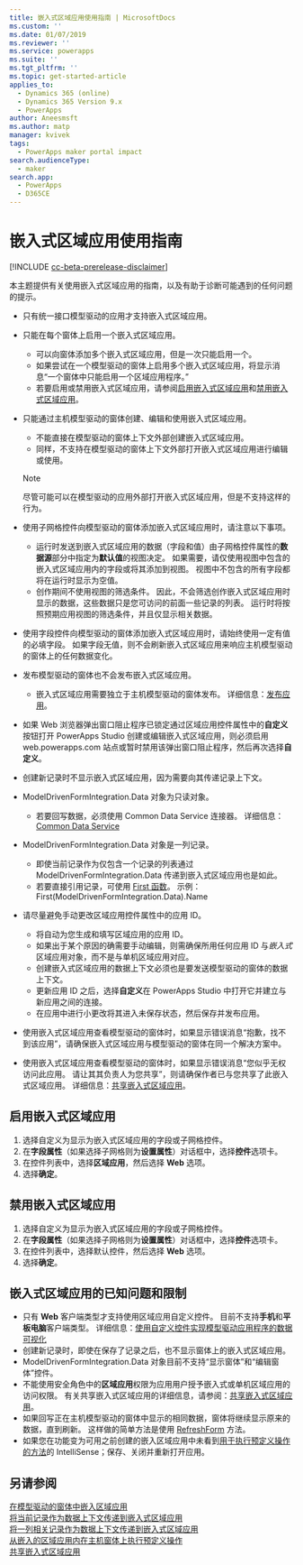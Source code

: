 ```yaml
---
title: 嵌入式区域应用使用指南 | MicrosoftDocs
ms.custom: ''
ms.date: 01/07/2019
ms.reviewer: ''
ms.service: powerapps
ms.suite: ''
ms.tgt_pltfrm: ''
ms.topic: get-started-article
applies_to:
  - Dynamics 365 (online)
  - Dynamics 365 Version 9.x
  - PowerApps
author: Aneesmsft
ms.author: matp
manager: kvivek
tags:
  - PowerApps maker portal impact
search.audienceType:
  - maker
search.app:
  - PowerApps
  - D365CE
---
```


# <a name="guidelines-on-working-with-embedded-canvas-apps"></a>嵌入式区域应用使用指南
[!INCLUDE [cc-beta-prerelease-disclaimer](../../includes/cc-beta-prerelease-disclaimer.md)]

本主题提供有关使用嵌入式区域应用的指南，以及有助于诊断可能遇到的任何问题的提示。

-   只有统一接口模型驱动的应用才支持嵌入式区域应用。
-   只能在每个窗体上启用一个嵌入式区域应用。 
     - 可以向窗体添加多个嵌入式区域应用，但是一次只能启用一个。
     - 如果尝试在一个模型驱动的窗体上启用多个嵌入式区域应用，将显示消息“一个窗体中只能启用一个区域应用程序。”
     - 若要启用或禁用嵌入式区域应用，请参阅[启用嵌入式区域应用](#enable-an-embedded-canvas-app)和[禁用嵌入式区域应用](#disable-an-embedded-canvas-app)。
-   只能通过主机模型驱动的窗体创建、编辑和使用嵌入式区域应用。
     - 不能直接在模型驱动的窗体上下文外部创建嵌入式区域应用。
     - 同样，不支持在模型驱动的窗体上下文外部打开嵌入式区域应用进行编辑或使用。

     > [!NOTE]
     > 尽管可能可以在模型驱动的应用外部打开嵌入式区域应用，但是不支持这样的行为。

-   使用子网格控件向模型驱动的窗体添加嵌入式区域应用时，请注意以下事项。
     - 运行时发送到嵌入式区域应用的数据（字段和值）由子网格控件属性的**数据源**部分中指定为**默认值**的视图决定。 如果需要，请仅使用视图中包含的嵌入式区域应用内的字段或将其添加到视图。 视图中不包含的所有字段都将在运行时显示为空值。 
     - 创作期间不使用视图的筛选条件。 因此，不会筛选创作嵌入式区域应用时显示的数据，这些数据只是您可访问的前面一些记录的列表。 运行时将按照预期应用视图的筛选条件，并且仅显示相关数据。
-   使用字段控件向模型驱动的窗体添加嵌入式区域应用时，请始终使用一定有值的必填字段。 如果字段无值，则不会刷新嵌入式区域应用来响应主机模型驱动的窗体上的任何数据变化。
-   发布模型驱动的窗体也不会发布嵌入式区域应用。
     - 嵌入式区域应用需要独立于主机模型驱动的窗体发布。 详细信息：[发布应用](../canvas-apps/save-publish-app.md#publish-an-app)。
-   如果 Web 浏览器弹出窗口阻止程序已锁定通过区域应用控件属性中的**自定义**按钮打开 PowerApps Studio 创建或编辑嵌入式区域应用，则必须启用 web.powerapps.com 站点或暂时禁用该弹出窗口阻止程序，然后再次选择**自定义**。
-   创建新记录时不显示嵌入式区域应用，因为需要向其传递记录上下文。
-   ModelDrivenFormIntegration.Data 对象为只读对象。 
     - 若要回写数据，必须使用 Common Data Service 连接器。 详细信息：[Common Data Service](/connectors/commondataservice/)
-   ModelDrivenFormIntegration.Data 对象是一列记录。 
     - 即使当前记录作为仅包含一个记录的列表通过 ModelDrivenFormIntegration.Data 传递到嵌入式区域应用也是如此。
     - 若要直接引用记录，可使用 [First 函数](../canvas-apps/functions/function-first-last.md)。 示例：First(ModelDrivenFormIntegration.Data).Name
-   请尽量避免手动更改区域应用控件属性中的应用 ID。
     - 将自动为您生成和填写区域应用的应用 ID。 
     - 如果出于某个原因的确需要手动编辑，则需确保所用任何应用 ID 与*嵌入式*区域应用对象，而不是与单机区域应用对应。 
     - 创建嵌入式区域应用的数据上下文必须也是要发送模型驱动的窗体的数据上下文。
     - 更新应用 ID 之后，选择**自定义**在 PowerApps Studio 中打开它并建立与新应用之间的连接。
     - 在应用中进行小更改将其进入未保存状态，然后保存并发布应用。
- 使用嵌入式区域应用查看模型驱动的窗体时，如果显示错误消息“抱歉，找不到该应用”，请确保嵌入式区域应用与模型驱动的窗体在同一个解决方案中。
- 使用嵌入式区域应用查看模型驱动的窗体时，如果显示错误消息“您似乎无权访问此应用。 请让其其负责人为您共享”，则请确保作者已与您共享了此嵌入式区域应用。 详细信息：[共享嵌入式区域应用](share-embedded-canvas-app.md)。

## <a name="enable-an-embedded-canvas-app"></a>启用嵌入式区域应用
1. 选择自定义为显示为嵌入式区域应用的字段或子网格控件。
2. 在**字段属性**（如果选择子网格则为**设置属性**）对话框中，选择**控件**选项卡。
3. 在控件列表中，选择**区域应用**，然后选择 **Web** 选项。
4. 选择**确定**。

## <a name="disable-an-embedded-canvas-app"></a>禁用嵌入式区域应用
1. 选择自定义为显示为嵌入式区域应用的字段或子网格控件。
2. 在**字段属性**（如果选择子网格则为**设置属性**）对话框中，选择**控件**选项卡。
3. 在控件列表中，选择默认控件，然后选择 **Web** 选项。
4. 选择**确定**。

## <a name="known-issues-and-limitations-with-embedded-canvas-apps"></a>嵌入式区域应用的已知问题和限制
- 只有 **Web** 客户端类型才支持使用区域应用自定义控件。 目前不支持**手机**和**平板电脑**客户端类型。 详细信息：[使用自定义控件实现模型驱动应用程序的数据可视化](use-custom-controls-data-visualizations.md)
- 创建新记录时，即使在保存了记录之后，也不显示窗体上的嵌入式区域应用。 
-    ModelDrivenFormIntegration.Data 对象目前不支持“显示窗体”和“编辑窗体”控件。
- 不能使用安全角色中的**区域应用**权限为应用用户授予嵌入式或单机区域应用的访问权限。 有关共享嵌入式区域应用的详细信息，请参阅：[共享嵌入式区域应用](share-embedded-canvas-app.md)。
- 如果回写正在主机模型驱动的窗体中显示的相同数据，窗体将继续显示原来的数据，直到刷新。 这样做的简单方法是使用 [RefreshForm](embedded-canvas-app-actions.md) 方法。
- 如果您在功能变为可用之前创建的嵌入区域应用中未看到[用于执行预定义操作的方法](embedded-canvas-app-actions.md)的 IntelliSense；保存、关闭并重新打开应用。 

## <a name="see-also"></a>另请参阅
[在模型驱动的窗体中嵌入区域应用](embed-canvas-app-in-form.md) <br />
[将当前记录作为数据上下文传递到嵌入式区域应用](pass-current-embedded-canvas-app.md) <br />
[将一列相关记录作为数据上下文传递到嵌入式区域应用](pass-related-embedded-canvas-app.md) <br />
[从嵌入的区域应用内在主机窗体上执行预定义操作](embedded-canvas-app-actions.md) <br />
[共享嵌入式区域应用](share-embedded-canvas-app.md)
